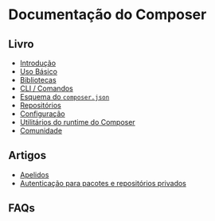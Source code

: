 # Documentação do Composer

## Livro

* [Introdução][1]
* [Uso Básico][2]
* [Bibliotecas][3]
* [CLI / Comandos][4]
* [Esquema do `composer.json`][5]
* [Repositórios][6]
* [Configuração][7]
* [Utilitários do runtime do Composer][8]
* [Comunidade][9]

## Artigos

* [Apelidos][10]
* [Autenticação para pacotes e repositórios privados][11]

## FAQs

[1]: livro/introducao.md

[2]: uso-basico.md

[3]: bibliotecas.md

[4]: cli.md

[5]: esquema.md

[6]: repositorios.md

[7]: config.md

[8]: runtime.md

[9]: comunidade.md

[10]: artigos/apelidos.md

[11]: artigos/autenticacao-para-pacotes-privados.md

